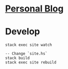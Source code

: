 # [Personal Blog](bruteforcecat.com)

# Develop
```
stack exec site watch

-- Change `site.hs`
stack build
stack exec site rebuild
```

